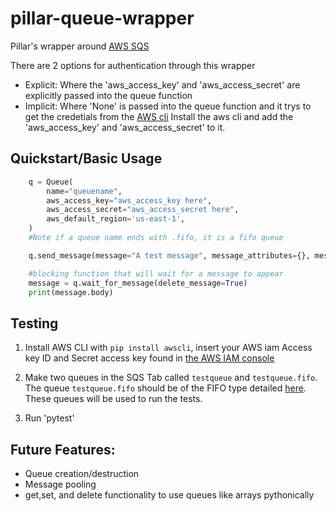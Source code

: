 # pillar-queue-wrapper
Pillar's wrapper around [AWS SQS](https://boto3.amazonaws.com/v1/documentation/api/latest/reference/services/sqs.html)

There are 2 options for authentication through this wrapper
- Explicit: Where the 'aws_access_key' and 'aws_access_secret' are explicitly passed into the queue function
- Implicit: Where 'None' is passed into the queue function and it trys to get the credetials from the [AWS cli](https://github.com/aws/aws-cli/tree/v2) Install the aws cli and add the 'aws_access_key' and 'aws_access_secret' to it.
## Quickstart/Basic Usage
```python
    q = Queue(
        name="queuename",
        aws_access_key="aws_access_key here",
        aws_access_secret="aws_access_secret here",
        aws_default_region='us-east-1',
    )
    #Note if a queue name ends with .fifo, it is a fifo queue

    q.send_message(message="A test message", message_attributes={}, message_group_id=None, deduplication_id=None)

    #blocking function that will wait for a message to appear
    message = q.wait_for_message(delete_message=True)
    print(message.body)
```

## Testing

1) Install AWS CLI with `pip install awscli`, insert your AWS iam Access key ID and Secret access key found in [the AWS IAM console](https://console.aws.amazon.com/iam/home)

2) Make two queues in the SQS Tab called `testqueue` and `testqueue.fifo`. The queue `testqueue.fifo` should be of the FIFO type detailed [here](https://docs.aws.amazon.com/AWSSimpleQueueService/latest/SQSDeveloperGuide/FIFO-queues.html). These queues will be used to run the tests.

3) Run 'pytest'

## Future Features:
- Queue creation/destruction
- Message pooling
- get,set, and delete functionality to use queues like arrays pythonically
